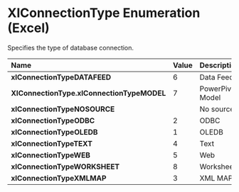 
# XlConnectionType Enumeration (Excel)

Specifies the type of database connection.



|**Name**|**Value**|**Description**|
|:-----|:-----|:-----|
|**xlConnectionTypeDATAFEED**|6|Data Feed|
|**XlConnectionType.xlConnectionTypeMODEL**|7|PowerPivot Model|
|**xlConnectionTypeNOSOURCE**||No source|
|**xlConnectionTypeODBC**|2|ODBC|
|**xlConnectionTypeOLEDB**|1|OLEDB|
|**xlConnectionTypeTEXT**|4|Text|
|**xlConnectionTypeWEB**|5|Web|
|**xlConnectionTypeWORKSHEET**|8|Worksheet|
|**xlConnectionTypeXMLMAP**|3|XML MAP|
